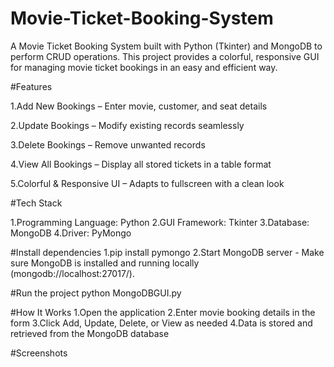 # Movie-Ticket-Booking-System
A Movie Ticket Booking System built with Python (Tkinter) and MongoDB to perform CRUD operations. This project provides a colorful, responsive GUI for managing movie ticket bookings in an easy and efficient way.

#Features

1.Add New Bookings – Enter movie, customer, and seat details

2.Update Bookings – Modify existing records seamlessly

3.Delete Bookings – Remove unwanted records

4.View All Bookings – Display all stored tickets in a table format

5.Colorful & Responsive UI – Adapts to fullscreen with a clean look

#Tech Stack

1.Programming Language: Python
2.GUI Framework: Tkinter
3.Database: MongoDB
4.Driver: PyMongo

#Install dependencies
1.pip install pymongo
2.Start MongoDB server -
Make sure MongoDB is installed and running locally (mongodb://localhost:27017/).

#Run the project
python MongoDBGUI.py

#How It Works
1.Open the application
2.Enter movie booking details in the form
3.Click Add, Update, Delete, or View as needed
4.Data is stored and retrieved from the MongoDB database

#Screenshots








